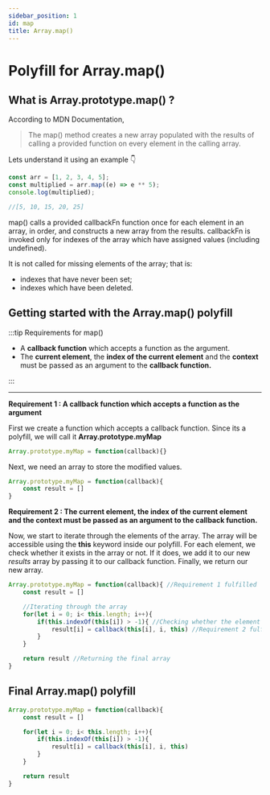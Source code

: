 ```yaml
---
sidebar_position: 1
id: map
title: Array.map()
---
```


# Polyfill for Array.map()

## What is Array.prototype.map() ?

According to MDN Documentation,

> The map() method creates a new array populated with the results of calling a provided function on every element in the calling array.

Lets understand it using an example 👇

```js
const arr = [1, 2, 3, 4, 5];
const multiplied = arr.map((e) => e ** 5);
console.log(multiplied);

//[5, 10, 15, 20, 25]
```

map() calls a provided callbackFn function once for each element in an array, in order, and constructs a new array from the results. callbackFn is invoked only for indexes of the array which have assigned values (including undefined).

It is not called for missing elements of the array; that is:

- indexes that have never been set;
- indexes which have been deleted.

## Getting started with the Array.map() polyfill

:::tip Requirements for map()

- A **callback function** which accepts a function as the argument.
- The **current element**, the **index of the current element** and the **context** must be passed as an argument to the **callback function.**

:::

---

**Requirement 1 : A callback function which accepts a function as the argument**

First we create a function which accepts a callback function. Since its a polyfill, we will call it **Array.prototype.myMap**

```js
Array.prototype.myMap = function(callback){}
```

Next, we need an array to store the modified values.

```js
Array.prototype.myMap = function(callback){
    const result = []
}

```

**Requirement 2 : The current element, the index of the current element and the context must be passed as an argument to the callback function.**


Now, we start to iterate through the elements of the array. The array will be accessible using the **this** keyword inside our polyfill.
For each element, we check whether it exists in the array or not. If it does, we add it to our new *results* array by passing it to our callback function. Finally, we return our new array.

```js
Array.prototype.myMap = function(callback){ //Requirement 1 fulfilled
    const result = []

    //Iterating through the array
    for(let i = 0; i< this.length; i++){
        if(this.indexOf(this[i]) > -1){ //Checking whether the element exists or not
            result[i] = callback(this[i], i, this) //Requirement 2 fulfilled
        }
    }

    return result //Returning the final array
}
```

## Final Array.map() polyfill

```js
Array.prototype.myMap = function(callback){
    const result = []

    for(let i = 0; i< this.length; i++){
        if(this.indexOf(this[i]) > -1){
            result[i] = callback(this[i], i, this)
        }
    }

    return result
}
```